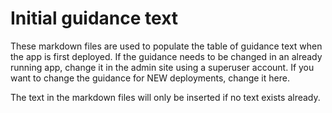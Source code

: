 # Initial guidance text

These markdown files are used to populate the table of guidance text when the app is first deployed. If the guidance
needs to be changed in an already running app, change it in the admin site using a superuser account. If you want to
change the guidance for NEW deployments, change it here.

The text in the markdown files will only be inserted if no text exists already.
